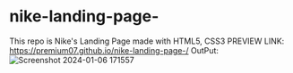 # nike-landing-page-
This repo is Nike's Landing Page made with HTML5, CSS3
PREVIEW LINK:
https://premium07.github.io/nike-landing-page-/
OutPut: ![Screenshot 2024-01-06 171557](https://github.com/Premium07/nike-landing-page-/assets/88884106/f42faf2d-c1a7-456c-ad14-475ce19c9bcc)

